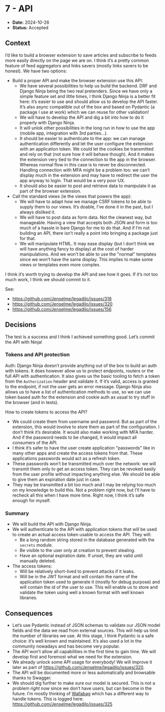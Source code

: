 # 7 - API

* **Date:** 2024-10-26
* **Status:** Accepted

## Context

I’d like to build a browser extension to save articles and subscribe to feeds more easily directly on the page we are on.
I think it’s a pretty common feature of feed aggregators and links savers (mostly links savers to be honest).
We have two options:
* Build a proper API and make the browser extension use this API:
  * We have several possibilities to help us build the backend.
    DRF and Django Ninja being the two real pretenders.
    Since we have only a simple feature set and little times, I think Django Ninja is a better fit here: it’s easier to use and should allow us to develop the API faster.
    It’s also async compatible out of the box and based on Pydantic (a package I use at work) which we can reuse for other validation!
  * We will have to develop the API and dig a bit into how to do it properly with Django Ninja.
  * It will unlok other possibilities in the long run in how to use the app (mobile app, integration with 3rd parties…).
  * It should be easier to authenticate to the app: we can manage authentication differently and let the user configure the extension with an application token.
    We could let the cookies be transmitted and rely on that (not sure how it will behave though).
    And it makes the extension very tied to the connection to the app in the browser.
    Whereas normal flow in this case is to never be disconnected.
    Handling connection with MFA might be a problem too: we can’t display much in the extension and may have to redirect the user the app anyway to login.
    That would be a very poor UX.
  * It should also be easier to post and retrieve data to manipulate it as part of the browser extension.
* Call the standard views (ie the views that powers the app):
  * We will have to adapt how we manage CSRF tokens to be able to supply them to our views.
    It’s doable, I’ve done it in the past, but I always disliked it.
  * We will have to post data as form data.
    Not the cleanest way, but manageable.
    Having a view that accepts both JSON and form is too much of a hassle in bare Django for me to do that.
    And if I’m not building an API, there isn’t really a point into bringing a package just for that.
  * We will manipulate HTML.
    It may ease display (but I don’t think we will have anything fancy to display) at the cost of harder manipulations.
    And we won’t be able to use the "normal" templates since we won’t have the same display.
    This implies to make some views or templates even more complex.

I think it’s worth trying to develop the API and see how it goes.
If it’s not too much work, I think we should commit to it.

See:
* https://github.com/Jenselme/legadilo/issues/318
* https://github.com/Jenselme/legadilo/issues/320
* https://github.com/Jenselme/legadilo/issues/156


## Decisions

The test is a success and I think I achieved something good.
Let’s commit the API with Ninja!

### Tokens and API protection

Auth: Django Ninja doesn’t provide anything out of the box to build an auth with tokens.
It does however allow us to protect endpoints, routers or the full API with authentication.
It also gives us the basic tooling to fetch a token from the `Authorization` header and validate it.
If it’s valid, access is granted to the endpoint, if not the user gets an error message.
Django Ninja also allows us to have a list of authentication methods to use, so we can use token based auth for the extension and cookie auth as usual to try stuff in the browser (and in tests).

How to create tokens to access the API?
* We could create them from username and password.
  But as part of the extension, this would involve to store them as part of the configuration.
  I don’t think it’s desirable.
  It would also make working with MFA harder.
  And if the password needs to be changed, it would impact all consumers of the API.
* I think it’s safer to have the user create application "passwords" like in many other apps and create the access tokens from that.
  These applications passwords would act as a refresh token.
* These passwords won’t be transmitted much over the network: we will transmit them only to get an access token.
  They can be revoked easily from the user profile without impacting anything else.
  We should be able to give them an expiration date just in case.
* They may be transmitted a bit too much and I may be relying too much on my knowledge to build this.
  Not a problem right now, but I’ll have to recheck all this when I have more time.
  Right now, I think it’s safe enough for myself.

### Summary

* We will build the API with Django Ninja.
* We will authenticate to the API with application tokens that will be used to create an actual access token usable to access the API.
  They will:
  * Be a long random string stored in the database generated with the `secrets` module.
  * Be visible to the user only at creation to prevent stealing.
  * Have an optional expiration date.
    If unset, they are valid until manually deleted.
* The access tokens:
  * Will be relatively short-lived to prevent attacks if it leaks.
  * Will be in the JWT format and will contain the name of the application token used to generate it (mostly for debug purpose) and will contain the id of the user to use.
    This will enable us to store and validate the token using well a known format with well known libraries. 


## Consequences

* Let’s use Pydantic instead of JSON schemas to validate our JSON model fields and the data we read from external sources.
  This will help us limit the number of libraries we use.
  At this stage, I think Pydantic is a safe choice: it’s well known and maintained.
  It’s also used a lot in the community nowadays and has become very popular.
* The API won’t allow all capabilities in the first time to gain time.
  We will develop first and foremost what we need for the extension.
* We already unlock some API usage for everybody!
  We will improve it later as part of https://github.com/Jenselme/legadilo/issues/320.
* The API will be documented more or less automatically and browsable thanks to Swagger.
* We should dig further to make sure our model is secured.
  This is not a problem *right now* since we don’t have users, but can become in the future.
  I’m mostly thinking of [Wallabag](https://doc.wallabag.org/en/developer/api/oauth) which has a different way to handle tokens.
  This is logged here: https://github.com/Jenselme/legadilo/issues/325
